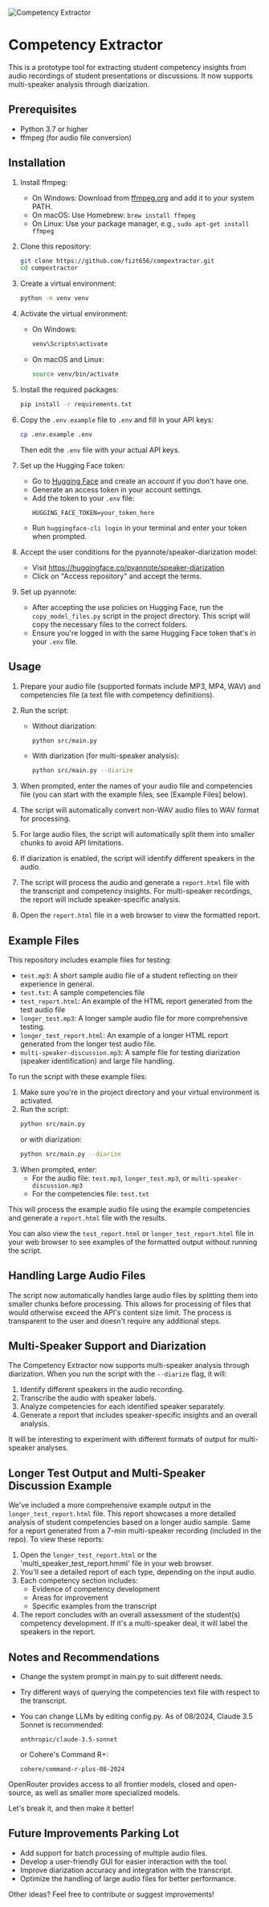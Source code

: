 ![Competency Extractor](banner.jpg)

# Competency Extractor

This is a prototype tool for extracting student competency insights from audio recordings of student presentations or discussions. It now supports multi-speaker analysis through diarization.

## Prerequisites

- Python 3.7 or higher
- ffmpeg (for audio file conversion)

## Installation

1. Install ffmpeg:
   - On Windows: Download from [ffmpeg.org](https://ffmpeg.org/download.html) and add it to your system PATH.
   - On macOS: Use Homebrew: `brew install ffmpeg`
   - On Linux: Use your package manager, e.g., `sudo apt-get install ffmpeg`

2. Clone this repository:
   ```bash
   git clone https://github.com/fizt656/compextractor.git
   cd compextractor
   ```

3. Create a virtual environment:
   ```bash
   python -m venv venv
   ```

4. Activate the virtual environment:
   - On Windows:
     ```bash
     venv\Scripts\activate
     ```
   - On macOS and Linux:
     ```bash
     source venv/bin/activate
     ```

5. Install the required packages:
   ```bash
   pip install -r requirements.txt
   ```

6. Copy the `.env.example` file to `.env` and fill in your API keys:
   ```bash
   cp .env.example .env
   ```
   Then edit the `.env` file with your actual API keys.

7. Set up the Hugging Face token:
   - Go to [Hugging Face](https://huggingface.co/) and create an account if you don't have one.
   - Generate an access token in your account settings.
   - Add the token to your `.env` file:
     ```
     HUGGING_FACE_TOKEN=your_token_here
     ```
   - Run `huggingface-cli login` in your terminal and enter your token when prompted.

8. Accept the user conditions for the pyannote/speaker-diarization model:
   - Visit https://huggingface.co/pyannote/speaker-diarization
   - Click on "Access repository" and accept the terms.

9. Set up pyannote:
   - After accepting the use policies on Hugging Face, run the `copy_model_files.py` script in the project directory. This script will copy the necessary files to the correct folders.
   - Ensure you're logged in with the same Hugging Face token that's in your `.env` file.

## Usage

1. Prepare your audio file (supported formats include MP3, MP4, WAV) and competencies file (a text file with competency definitions).

2. Run the script:
   - Without diarization:
     ```bash
     python src/main.py
     ```
   - With diarization (for multi-speaker analysis):
     ```bash
     python src/main.py --diarize
     ```

3. When prompted, enter the names of your audio file and competencies file (you can start with the example files, see [Example Files] below).

4. The script will automatically convert non-WAV audio files to WAV format for processing.

5. For large audio files, the script will automatically split them into smaller chunks to avoid API limitations.

6. If diarization is enabled, the script will identify different speakers in the audio.

7. The script will process the audio and generate a `report.html` file with the transcript and competency insights. For multi-speaker recordings, the report will include speaker-specific analysis.

8. Open the `report.html` file in a web browser to view the formatted report.

## Example Files

This repository includes example files for testing:

- `test.mp3`: A short sample audio file of a student reflecting on their experience in general.
- `test.txt`: A sample competencies file
- `test_report.html`: An example of the HTML report generated from the test audio file
- `longer_test.mp3`: A longer sample audio file for more comprehensive testing.
- `longer_test_report.html`: An example of a longer HTML report generated from the longer test audio file.
- `multi-speaker-discussion.mp3`: A sample file for testing diarization (speaker identification) and large file handling.

To run the script with these example files:

1. Make sure you're in the project directory and your virtual environment is activated.
2. Run the script:
   ```bash
   python src/main.py
   ```
   or with diarization:
   ```bash
   python src/main.py --diarize
   ```
3. When prompted, enter:
   - For the audio file: `test.mp3`, `longer_test.mp3`, or `multi-speaker-discussion.mp3`
   - For the competencies file: `test.txt`

This will process the example audio file using the example competencies and generate a `report.html` file with the results.

You can also view the `test_report.html` or `longer_test_report.html` file in your web browser to see examples of the formatted output without running the script.

## Handling Large Audio Files

The script now automatically handles large audio files by splitting them into smaller chunks before processing. This allows for processing of files that would otherwise exceed the API's content size limit. The process is transparent to the user and doesn't require any additional steps.

## Multi-Speaker Support and Diarization

The Competency Extractor now supports multi-speaker analysis through diarization. When you run the script with the `--diarize` flag, it will:

1. Identify different speakers in the audio recording.
2. Transcribe the audio with speaker labels.
3. Analyze competencies for each identified speaker separately.
4. Generate a report that includes speaker-specific insights and an overall analysis.

It will be interesting to experiment with different formats of output for multi-speaker analyses.

## Longer Test Output and Multi-Speaker Discussion Example

We've included a more comprehensive example output in the `longer_test_report.html` file. This report showcases a more detailed analysis of student competencies based on a longer audio sample. Same for a report generated from a 7-min multi-speaker recording (included in the repo).  To view these reports:

1. Open the `longer_test_report.html` or the 'multi_speaker_test_report.hmml' file in your web browser.
2. You'll see a detailed report of each type, depending on the input audio.
3. Each competency section includes:
   - Evidence of competency development
   - Areas for improvement
   - Specific examples from the transcript
4. The report concludes with an overall assessment of the student(s) competency development.  If it's a multi-speaker deal, it will label the speakers in the report.


## Notes and Recommendations

- Change the system prompt in main.py to suit different needs.  

- Try different ways of querying the competencies text file with respect to the transcript.

- You can change LLMs by editing config.py. As of 08/2024, Claude 3.5 Sonnet is recommended:

  ```
  anthropic/claude-3.5-sonnet
  ``` 

  or Cohere's Command R+: 
  ```
  cohere/command-r-plus-08-2024
  ```

OpenRouter provides access to all frontier models, closed and open-source, as well as smaller more specialized models.

Let's break it, and then make it better!


## Future Improvements Parking Lot

- Add support for batch processing of multiple audio files.
- Develop a user-friendly GUI for easier interaction with the tool.
- Improve diarization accuracy and integration with the transcript.
- Optimize the handling of large audio files for better performance.

Other ideas? Feel free to contribute or suggest improvements!